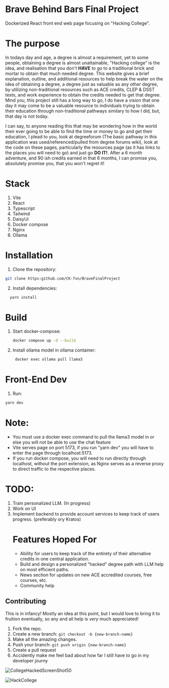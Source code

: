 # Brave Behind Bars Final Project #
Dockerized React front end web page focusing on "Hacking College".
# The purpose # 
In todays day and age, a degree is almost a requirement, yet to some people, obtaining a degree is almost unattainable, "Hacking college" is the idea, and realisation that you don't **HAVE** to go to a traditional
brick and mortar to obtain that much needed degree. This website gives a brief explanation, outline, and additional resources to help break the water on the idea of obtaining a degree, a degree just as valuable as any other degree, by utilizing non-traditional resources such as ACE credits, CLEP & DSST tests, and work experience to obtain the credits needed to get that degree. Mind you, this project still has a long way to go, I do have a vision that one day it may come to be a valuable resource to individuals trying to obtain their education through non-traditional pathways similary to how I did, but, that day is not today. 

I can say, to anyone reading this that may be wondering how in the world their ever going to be able to find the time or money to go and get their education, I plead to you, look at degreeforum (The basic pathway in this application was used/referenced/pulled from degree forums wiki), look at the code on these pages, particularly the resources page (as it has links to the places you will need to go) and just go **DO IT!**. After a 6 month adventure, and 90 ish credits earned in that 6 months, I can promise you, absolutely promise you, that you won't regret it!

# Stack # 
1. Vite
2. React
3. Typescript
4. Tailwind
5. DaisyUi
6. Docker compose
7. Nginx
8. Ollama

# Installation #   
1. Clone the repository:
``` bash
git clone https:github.com/CK-7vn/BraveFinalProject
```
2. Install dependencies:
``` bash
  yarn install
```
# Build #
1. Start docker-compose:
   ``` bash
   docker compose up -d --build
   ```
2. Install ollama model in ollama container:
   ```bash
    docker exec ollama pull llama3
    ```
# Front-End Dev #
1. Run:
``` bash
yarn dev
 ```
# Note: 
- You must use a docker exec command to pull the llama3 model in or else you will not be able to use the chat feature 
- Vite serves page on port 5173, if you run "yarn dev" you will have to enter the page through localhost:5173.
- If you run docker compose, you will need to run directly through localhost, without the port extension, as Nginx serves as a reverse proxy to
direct traffic to the respective places.


# TODO: #
1. Train personalized LLM. (In progress)
2. Work on UI
3. Implement backend to provide account services to keep track of users progress. (preferably ory Kratos)
   # Features Hoped For #
   - Ability for users to keep track of the entirety of their alternative credits in one central application.
   - Build and design a personalized "hacked" degree path with LLM help on most efficient paths.
   - News section for updates on new ACE accredited courses, free courses, etc.
   - Community help

## Contributing ##
This is in infancy! Mostly an idea at this point, but I would love to bring it to fruition eventually, so any and all help is *very* much appreciated! 
1. Fork the repo.
2. Create a new branch: `git checkout -b {new-branch-name}`
3. Make all the amazing changes.
4. Push your branch: `git push origin {new-branch-name}`
5. Create a pull request
6. Accidently make me feel bad about how far I still have to go in my developer journy

![CollegeHackedScreenShot50](https://github.com/user-attachments/assets/90863d33-2b37-4632-a8f9-4d092e26663b)


![HackCollege](https://github.com/user-attachments/assets/18576ea7-aef8-43da-a27a-56620347a8ca)
